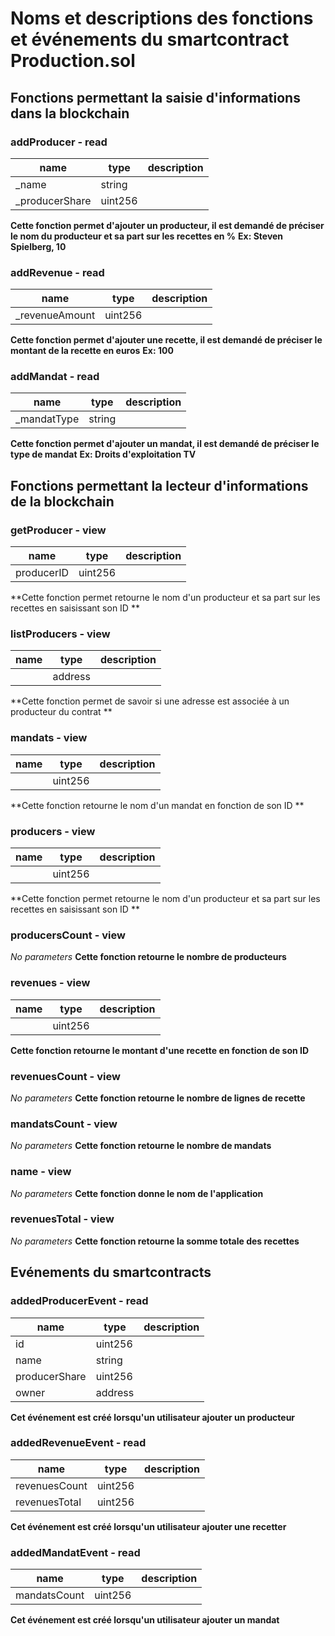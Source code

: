 # Noms et descriptions des fonctions et événements du smartcontract Production.sol

## Fonctions permettant la saisie d'informations dans la blockchain

### addProducer - read

| name            | type    | description |
| --------------- | ------- | ----------- |
| \_name          | string  |
| \_producerShare | uint256 |

**Cette fonction permet d'ajouter un producteur, il est demandé de préciser le nom du producteur et sa part sur les recettes en %**
**Ex: Steven Spielberg, 10**

### addRevenue - read

| name            | type    | description |
| --------------- | ------- | ----------- |
| \_revenueAmount | uint256 |

**Cette fonction permet d'ajouter une recette, il est demandé de préciser le montant de la recette en euros**
**Ex: 100**

### addMandat - read

| name         | type   | description |
| ------------ | ------ | ----------- |
| \_mandatType | string |

**Cette fonction permet d'ajouter un mandat, il est demandé de préciser le type de mandat**
**Ex: Droits d'exploitation TV**

## Fonctions permettant la lecteur d'informations de la blockchain

### getProducer - view

| name       | type    | description |
| ---------- | ------- | ----------- |
| producerID | uint256 |

**Cette fonction permet retourne le nom d'un producteur et sa part sur les recettes en saisissant son ID **

### listProducers - view

| name | type    | description |
| ---- | ------- | ----------- |
|      | address |

**Cette fonction permet de savoir si une adresse est associée à un producteur du contrat **

### mandats - view

| name | type    | description |
| ---- | ------- | ----------- |
|      | uint256 |

**Cette fonction retourne le nom d'un mandat en fonction de son ID **

### producers - view

| name | type    | description |
| ---- | ------- | ----------- |
|      | uint256 |

**Cette fonction permet retourne le nom d'un producteur et sa part sur les recettes en saisissant son ID **

### producersCount - view

_No parameters_
**Cette fonction retourne le nombre de producteurs**

### revenues - view

| name | type    | description |
| ---- | ------- | ----------- |
|      | uint256 |

**Cette fonction retourne le montant d'une recette en fonction de son ID**

### revenuesCount - view

_No parameters_
**Cette fonction retourne le nombre de lignes de recette**

### mandatsCount - view

_No parameters_
**Cette fonction retourne le nombre de mandats**

### name - view

_No parameters_
**Cette fonction donne le nom de l'application**

### revenuesTotal - view

_No parameters_
**Cette fonction retourne la somme totale des recettes**

## Evénements du smartcontracts

### addedProducerEvent - read

| name          | type    | description |
| ------------- | ------- | ----------- |
| id            | uint256 |
| name          | string  |
| producerShare | uint256 |
| owner         | address |

**Cet événement est créé lorsqu'un utilisateur ajouter un producteur**

### addedRevenueEvent - read

| name          | type    | description |
| ------------- | ------- | ----------- |
| revenuesCount | uint256 |
| revenuesTotal | uint256 |

**Cet événement est créé lorsqu'un utilisateur ajouter une recetter**

### addedMandatEvent - read

| name         | type    | description |
| ------------ | ------- | ----------- |
| mandatsCount | uint256 |

**Cet événement est créé lorsqu'un utilisateur ajouter un mandat**
